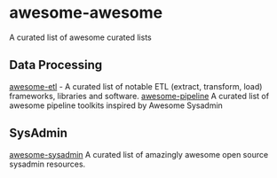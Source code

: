 # awesome-awesome

A curated list of awesome curated lists

## Data Processing

[awesome-etl](https://github.com/pawl/awesome-etl) - A curated list of notable ETL (extract, transform, load) frameworks, libraries and software.
[awesome-pipeline](https://github.com/pditommaso/awesome-pipeline) A curated list of awesome pipeline toolkits inspired by Awesome Sysadmin

## SysAdmin

[awesome-sysadmin](https://github.com/kahun/awesome-sysadmin) A curated list of amazingly awesome open source sysadmin resources.
